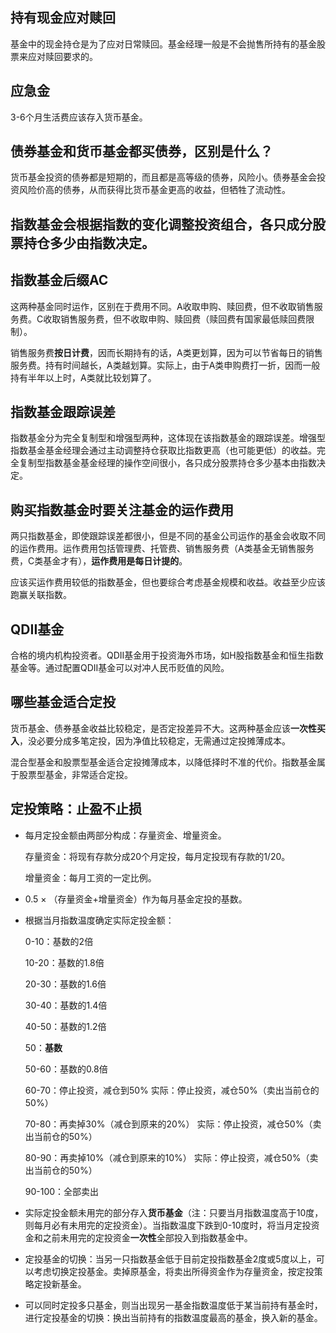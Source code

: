 ## 持有现金应对赎回

基金中的现金持仓是为了应对日常赎回。基金经理一般是不会抛售所持有的基金股票来应对赎回要求的。

## 应急金

3-6个月生活费应该存入货币基金。

## 债券基金和货币基金都买债券，区别是什么？

货币基金投资的债券都是短期的，而且都是高等级的债券，风险小。债券基金会投资风险价高的债券，从而获得比货币基金更高的收益，但牺牲了流动性。

## 指数基金会根据指数的变化调整投资组合，各只成分股票持仓多少由指数决定。

## 指数基金后缀AC

这两种基金同时运作，区别在于费用不同。A收取申购、赎回费，但不收取销售服务费。C收取销售服务费，但不收取申购、赎回费（赎回费有国家最低赎回费限制）。

销售服务费**按日计费**，因而长期持有的话，A类更划算，因为可以节省每日的销售服务费。持有时间越长，A类越划算。实际上，由于A类申购费打一折，因而一般持有半年以上时，A类就比较划算了。

## 指数基金跟踪误差

指数基金分为完全复制型和增强型两种，这体现在该指数基金的跟踪误差。增强型指数基金基金经理会通过主动调整持仓获取比指数更高（也可能更低）的收益。完全复制型指数基金基金经理的操作空间很小，各只成分股票持仓多少基本由指数决定。

## 购买指数基金时要关注基金的运作费用

两只指数基金，即使跟踪误差都很小，但是不同的基金公司运作的基金会收取不同的运作费用。运作费用包括管理费、托管费、销售服务费（A类基金无销售服务费，C类基金才有），**运作费用是每日计提的**。

应该买运作费用较低的指数基金，但也要综合考虑基金规模和收益。收益至少应该跑赢关联指数。

## QDII基金

合格的境内机构投资者。QDII基金用于投资海外市场，如H股指数基金和恒生指数基金等。通过配置QDII基金可以对冲人民币贬值的风险。

## 哪些基金适合定投

货币基金、债券基金收益比较稳定，是否定投差异不大。这两种基金应该**一次性买入**，没必要分成多笔定投，因为净值比较稳定，无需通过定投摊薄成本。

混合型基金和股票型基金适合定投摊薄成本，以降低择时不准的代价。指数基金属于股票型基金，非常适合定投。

## 定投策略：止盈不止损

* 每月定投金额由两部分构成：存量资金、增量资金。

  存量资金：将现有存款分成20个月定投，每月定投现有存款的1/20。

  增量资金：每月工资的一定比例。

* 0.5 × （存量资金+增量资金）作为每月基金定投的基数。

* 根据当月指数温度确定实际定投金额：

  0-10：基数的2倍

  10-20：基数的1.8倍

  20-30：基数的1.6倍

  30-40：基数的1.4倍

  40-50：基数的1.2倍

  50：**基数**

  50-60：基数的0.8倍

  60-70：停止投资，减仓到50%									实际：停止投资，减仓50%（卖出当前仓的50%）

  70-80：再卖掉30%（减仓到原来的20%）				实际：停止投资，减仓50%（卖出当前仓的50%）

  80-90：再卖掉10%（减仓到原来的10%）				实际：停止投资，减仓50%（卖出当前仓的50%）

  90-100：全部卖出

* 实际定投金额未用完的部分存入**货币基金**（注：只要当月指数温度高于10度，则每月必有未用完的定投资金）。当指数温度下跌到0-10度时，将当月定投资金和之前未用完的定投资金**一次性**全部投入到指数基金中。

* 定投基金的切换：当另一只指数基金低于目前定投指数基金2度或5度以上，可以考虑切换定投基金。卖掉原基金，将卖出所得资金作为存量资金，按定投策略定投新基金。

* 可以同时定投多只基金，则当出现另一基金指数温度低于某当前持有基金时，进行定投基金的切换：换出当前持有的指数温度最高的基金，换入新的基金。

  